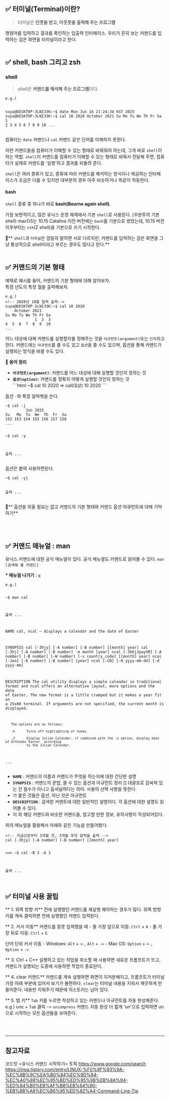 <h2 id="✅-터미널terminal이란">✅ 터미널(Terminal)이란?</h2>
<blockquote>
<p>터미널은 <strong>인풋을 받고, 아웃풋을 출력해 주는 프로그램</strong></p>
</blockquote>
<p>명령어를 입력하고 결과를 확인하는 입출력 인터페이스. 
우리가 흔히 보는 커맨드를 입력하는 검은 화면을 터미널이라고 한다.
<br /><br /></p>
<h2 id="✅-shell-bash-그리고-zsh">✅ shell, bash 그리고 zsh</h2>
<h3 id="shell">shell</h3>
<blockquote>
<p>shell은 <strong>커맨드를 해석해 주는 프로그램</strong>이다.</p>
</blockquote>
<pre><code class="language-html">e.g.)

suya@DESKTOP-3LNI33K:~$ date
Mon Jun 16 21:24:34 KST 2025
suya@DESKTOP-3LNI33K:~$ cal 10 2020
    October 2021
Su Mo Tu We Th Fr Sa
             1  2  3
4  5  6  7  8  9  10
...</code></pre>
<p>컴퓨터는 <code>date</code> 커맨드나 <code>cal</code> 커맨드 같은 단어를 이해하지 못한다. </p>
<p>이런 커맨드들을 컴퓨터가 이해할 수 있는 형태로 바꿔줘야 하는데, 그게 바로 <code>shell</code>이 하는 역할. <code>shell</code>이 커맨드를 컴퓨터가 이해할 수 있는 형태로 바꿔서 전달해 주면, 컴퓨터가 실제로 커맨드를 '실행'하고 결과를 되돌려 준다.</p>
<p><code>shell</code>은 여러 종류가 있고, 종류에 따라 커맨드를 해석하는 방식이나 제공하는 인터페이스가 조금은 다를 수 있지만 대부분의 경우 아주 비슷하거나 똑같이 작동한다.</p>
<h4 id="bash">bash</h4>
<p><code>shell</code> 종류 중 하나가 바로 <strong>bash(Bourne again shell)</strong>. </p>
<p>가장 보편적이고, 많은 유닉스 운영 체제에서 기본 <code>shell</code>로 사용된다. (우분투의 기본 shell)
macOS는 10.15 Catalina 이전 버전에는 <code>bash</code>를 기본으로 썼었는데, 10.15 버전 이후부터는 <code>zsh</code>(Z shell)을 기본으로 쓰기 시작한다.</p>
<p>🌠** <code>shell</code>과 <code>터미널</code>은 엄밀히 말하면 서로 다르지만, 커맨드를 입력하는 검은 화면을 그냥 통상적으로 shell이라고 부르는 경우도 많다고 한다.**
<br /><br /></p>
<h2 id="✅-커맨드의-기본-형태">✅ 커맨드의 기본 형태</h2>
<p>예제로 예시를 들어, 커맨드의 기본 형태에 대해 알아보자.
<br />
특정 년도의 특정 월을 출력해보자.</p>
<pre><code class="language-html">e.g.)
&lt;!-- 2020년 10월 달력 출력--&gt;
suya@DESKTOP-3LNI33K:~$ cal 10 2020
    October 2021
Su Mo Tu We Th Fr Sa
             1  2  3
4  5  6  7  8  9  10
...</code></pre>
<p>어느 대상에 대해 커맨드를 실행할지를 정해주는 것을 <code>아규먼트(argument)</code>또는 <code>인자</code>라고 한다.
커맨드에는 <code>아규먼트</code>를 줄 수도 있고 <code>옵션</code>을 줄 수도 있으며, 옵션을 통해 커맨드가 실행되는 방식을 바꿀 수도 있다.</p>
<p><strong>🌠 용어 정리</strong> </p>
<ul>
<li><code><strong>아규먼트(argument)</strong></code>: 커맨드를 어느 대상에 대해 실행할 것인지 정하는 것</li>
<li><code><strong>옵션(option)</strong></code>: 커맨드를 정확히 어떻게 실행할 것인지 정하는 것<br />
```html
<!-- 아래는 cal 커맨드를 2020년도 10월에 대해 실행한 것. -->
~$ cal 10 2020
=> cal(대상) 10 2020
```
<br />

</li>
</ul>
<p>옵션 <code>-</code>와 특정 알파벳을 쓴다.</p>
<pre><code class="language-html">~$ cal -j
         Jun 2025
Su   Mo  Tu  We  Th  Fr  Sa
152 153 154 155 156 157 158 
...

~$ cal -y

출력
...</code></pre>
<p>옵션은 붙여 사용하면된다.</p>
<pre><code class="language-html">~$ cal -yj

출력
...</code></pre>
<p> 🌠** 옵션을 외울 필요는 없고 커맨드의 기본 형태와 커맨드 옵션 아큐먼트에 대해 기억하기**</p>
<p> <br /><br /></p>
<h2 id="✅-커맨드-매뉴얼--man">✅ 커맨드 매뉴얼 : man</h2>
<p> 유닉스 커맨드에 대한 공식 매뉴얼이 있다. 공식 매뉴얼도 커맨드로 읽어볼 수 있다.
<code>man [검색해 볼 커맨드]</code></p>
<p><strong>*&nbsp;매뉴얼 나가기</strong> : <code>q</code></p>
<pre><code class="language-html">e.g.)

~$ man cal

출력
...

NAME
       cal, ncal — displays a calendar and the date of Easter

SYNOPSIS
       cal [-3hjy] [-A number] [-B number] [[month] year]
       cal [-3hj] [-A number] [-B number] -m month [year]
       ncal [-3bhjJpwySM] [-A number] [-B number] [-W number] [-s country_code] [[month] year]
       ncal [-Jeo] [-A number] [-B number] [year]
       ncal [-CN] [-H yyyy-mm-dd] [-d yyyy-mm]

DESCRIPTION
       The  cal  utility  displays  a simple calendar in traditional format and ncal offers an alternative layout,
       more options and the date of Easter.  The new format is a little cramped but it makes a year fit on a 25x80
       terminal.  If arguments are not specified, the current month is displayed.

       The options are as follows:

       -h      Turns off highlighting of today.

       -J      Display Julian Calendar, if combined with the -o option, display date of Orthodox Easter  according
               to the Julian Calendar.
... </code></pre>
<ul>
<li><code><strong>NAME</strong></code> : 커맨드의 이름과 커맨드가 무엇을 하는지에 대한 간단한 설명</li>
<li><code><strong>SYNOPSIS</strong></code> : 커맨드의 문법, 쓸 수 있는 옵션과 아규먼트 정리
[] 대괄호로 감싸져 있는 건 필수가 아니고 옵셔널하다는 의미. 사용의 선택 사항을 뜻한다.</li>
<li>가 붙은 것들은 옵션, 아닌 것은 아규먼트</li>
<li><code><strong>DESCRIPTION</strong></code> : 검색한 커맨트에 대한 일반적인 설명이다. 각 옵션에 대한 설명도 읽어볼 수 있다.</li>
<li>이 외 해당 커맨드와 비슷한 커맨드들, 참고할 만한 정보, 유의사항이 작성되어있다.<br />

</li>
</ul>
<p>위의 매뉴얼을 활용해서 아래와 같은 기능을 만들어봤다.</p>
<pre><code class="language-html">&lt;!-- 지금으로부터 3개월 전, 3개월 후의 달력을 출력 --&gt;
cal [-3hjy] [-A number] [-B number] [[month] year]

==&gt; ~$ cal -B 3 -A 3

출력
...</code></pre>
<p><img alt="" src="https://velog.velcdn.com/images/iamsuuya/post/5742b704-7746-4542-b19a-c871a3369bea/image.png" />
<br /></p>
<h2 id="✅-터미널-사용-꿀팁">✅ 터미널 사용 꿀팁</h2>
<p>** 1. 위쪽 방향 키**
 전에 실행했던 커맨드를 재실행 해야하는 경우가 많다.
 위쪽 방향 키를 계속 클릭하면 전에 실행했던 커맨드 입력된다.</p>
<p>** 2. 커서 이동**
 커맨드를 잘못 입력했을 때
  -&nbsp;줄 가장 앞으로 이동: <code>Ctrl</code> + <code>A</code>
  -&nbsp;줄 가장 뒤로 이동: <code>Ctrl</code> + <code>E</code></p>
<p> 단어 단위 커서 이동 
 -&nbsp;Windows: <code>Alt</code> + <code><-</code>, <code>Alt</code> + <code>-></code>
 -&nbsp;Mac OS: <code>Option</code> + <code><-</code>, <code>Option</code> + <code>-></code></p>
<p>** 3. Ctrl + C**
 실행하고 있는 작업을 취소할 때 사용하면 새로운 프롬프트가 뜨고,
  커맨드가 실행되는 도중에 사용하면 작업이 종료된다.</p>
<p>**  4. clear 커맨드**
  커맨드를 계속 실행하면 화면이 지저분해지고, 프롬프트가 터미널 가장 아래 부분에 있어서 보기가 불편하다.
  <code>clear</code>는 터미널 내용을 지워서 깨끗하게 만들어준다. 내용만 지워주기 때문에 히스토리는 남아 있다.</p>
<p> ** 5. 탭 키**
  <code>Tab</code> 키를 누르면 작성하고 있는 커맨드나 아규먼트를 자동 완성해준다.
  e.g.) unc + <code>Tab</code> 클릭 -&gt; <code>uncompress</code> 커맨드 자동 완성
  더 짧게 'un'으로 입력하면 un으로 시작하는 모든 옵션들을 보여준다.</p>
<p> <br /><br /></p>
<hr />
<h2 id="참고자료">참고자료</h2>
<p>코드잇 &lt;유닉스 커맨드 시작하기&gt; 토픽
<a href="https://www.google.com/search">https://www.google.com/search</a>
<a href="https://inpa.tistory.com/entry/LINUX-%F0%9F%93%9A-%EC%8B%9C%EA%B0%84%EC%9D%84-%EC%A0%88%EC%95%BD%ED%95%98%EB%8A%94-%ED%84%B0%EB%AF%B8%EB%84%90-%EB%8B%A8%EC%B6%95%ED%82%A4-Command-Line-Tip">https://inpa.tistory.com/entry/LINUX-%F0%9F%93%9A-%EC%8B%9C%EA%B0%84%EC%9D%84-%EC%A0%88%EC%95%BD%ED%95%98%EB%8A%94-%ED%84%B0%EB%AF%B8%EB%84%90-%EB%8B%A8%EC%B6%95%ED%82%A4-Command-Line-Tip</a></p>